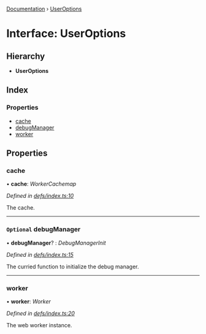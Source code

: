[Documentation](../README.md) › [UserOptions](useroptions.md)

# Interface: UserOptions

## Hierarchy

* **UserOptions**

## Index

### Properties

* [cache](useroptions.md#cache)
* [debugManager](useroptions.md#optional-debugmanager)
* [worker](useroptions.md#worker)

## Properties

###  cache

• **cache**: *WorkerCachemap*

*Defined in [defs/index.ts:10](https://github.com/badbatch/graphql-box/blob/f3e7cda1/packages/worker-client/src/defs/index.ts#L10)*

The cache.

___

### `Optional` debugManager

• **debugManager**? : *DebugManagerInit*

*Defined in [defs/index.ts:15](https://github.com/badbatch/graphql-box/blob/f3e7cda1/packages/worker-client/src/defs/index.ts#L15)*

The curried function to initialize the debug manager.

___

###  worker

• **worker**: *Worker*

*Defined in [defs/index.ts:20](https://github.com/badbatch/graphql-box/blob/f3e7cda1/packages/worker-client/src/defs/index.ts#L20)*

The web worker instance.
